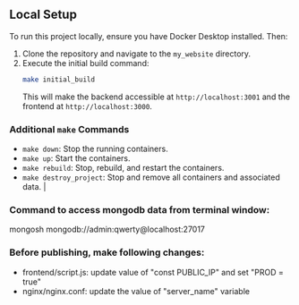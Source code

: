 ## Local Setup

To run this project locally, ensure you have Docker Desktop installed. Then:

1.  Clone the repository and navigate to the `my_website` directory.
2.  Execute the initial build command:
    ```bash
    make initial_build
    ```
    This will make the backend accessible at `http://localhost:3001` and the frontend at `http://localhost:3000`.

### Additional `make` Commands

* `make down`: Stop the running containers.
* `make up`: Start the containers.
* `make rebuild`: Stop, rebuild, and restart the containers.
* `make destroy_project`: Stop and remove all containers and associated data.
                                                                                                 |
### Command to access mongodb data from terminal window: 
mongosh mongodb://admin:qwerty@localhost:27017

### Before publishing, make following changes:
* frontend/script.js: update value of "const PUBLIC_IP" and set "PROD = true"
* nginx/nginx.conf: update the value of "server_name" variable
